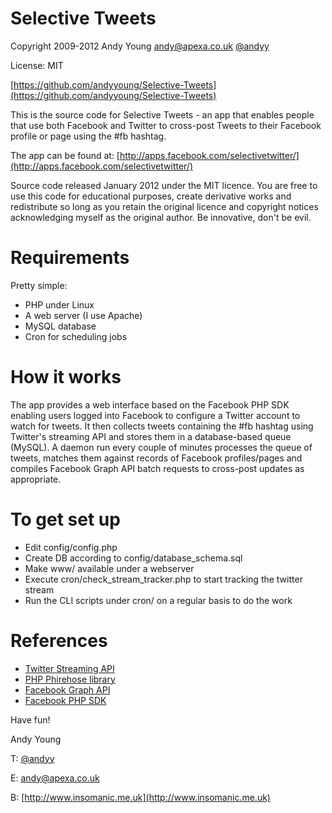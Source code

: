 Selective Tweets
================

Copyright 2009-2012 Andy Young andy@apexa.co.uk [@andyy](http://twitter.com/andyy)

License: MIT

[https://github.com/andyyoung/Selective-Tweets](https://github.com/andyyoung/Selective-Tweets)

This is the source code for Selective Tweets - an app that enables people that use both Facebook and Twitter to cross-post Tweets to their Facebook profile or page using the #fb hashtag.

The app can be found at: [http://apps.facebook.com/selectivetwitter/](http://apps.facebook.com/selectivetwitter/)

Source code released January 2012 under the MIT licence. You are free to use this code for educational purposes, create derivative works and redistribute so long as you retain the original licence and copyright notices acknowledging myself as the original author. Be innovative, don't be evil.


Requirements
============

Pretty simple:

 - PHP under Linux
 - A web server (I use Apache)
 - MySQL database
 - Cron for scheduling jobs


How it works
============

The app provides a web interface based on the Facebook PHP SDK enabling users logged into Facebook to configure a Twitter account to watch for tweets. It then collects tweets containing the #fb hashtag using Twitter's streaming API and stores them in a database-based queue (MySQL). A daemon run every couple of minutes processes the queue of tweets, matches them against records of Facebook profiles/pages and compiles Facebook Graph API batch requests to cross-post updates as appropriate.


To get set up
=============

 - Edit config/config.php
 - Create DB according to config/database_schema.sql
 - Make www/ available under a webserver
 - Execute cron/check_stream_tracker.php to start tracking the twitter stream
 - Run the CLI scripts under cron/ on a regular basis to do the work

References
==========

 - [Twitter Streaming API](https://dev.twitter.com/docs/streaming-api)
 - [PHP Phirehose library](https://github.com/fennb/phirehose)
 - [Facebook Graph API](http://developers.facebook.com/)
 - [Facebook PHP SDK](https://github.com/facebook/facebook-php-sdk)


Have fun!

Andy Young

T: [@andyy](http://twitter.com/andyy)

E: andy@apexa.co.uk

B: [http://www.insomanic.me.uk](http://www.insomanic.me.uk)
